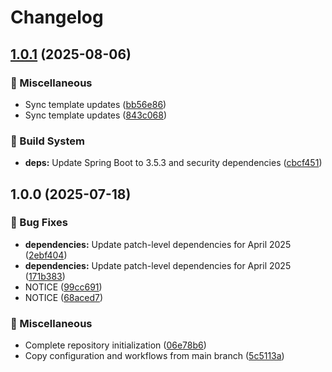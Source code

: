 # Changelog

## [1.0.1](https://github.com/danielscholl-osdu/core-lib-azure/compare/v1.0.0...v1.0.1) (2025-08-06)


### 🔧 Miscellaneous

* Sync template updates ([bb56e86](https://github.com/danielscholl-osdu/core-lib-azure/commit/bb56e86c8184a421d27aff0ad7ac8ae691288ed7))
* Sync template updates ([843c068](https://github.com/danielscholl-osdu/core-lib-azure/commit/843c0683454f363ca13878baa46d254769c29007))


### 🔨 Build System

* **deps:** Update Spring Boot to 3.5.3 and security dependencies ([cbcf451](https://github.com/danielscholl-osdu/core-lib-azure/commit/cbcf451b4b79db4ed459dc5087bbcea169892c3d))

## 1.0.0 (2025-07-18)


### 🐛 Bug Fixes

* **dependencies:** Update patch-level dependencies for April 2025 ([2ebf404](https://github.com/danielscholl-osdu/core-lib-azure/commit/2ebf4045982968f8c7910d65e6a9d9fa221454c0))
* **dependencies:** Update patch-level dependencies for April 2025 ([171b383](https://github.com/danielscholl-osdu/core-lib-azure/commit/171b383192c8849338e0e8d8b6538332c1f4b1d2))
* NOTICE ([99cc691](https://github.com/danielscholl-osdu/core-lib-azure/commit/99cc6918a05296ee455016de9f64f4cc103b16c3))
* NOTICE ([68aced7](https://github.com/danielscholl-osdu/core-lib-azure/commit/68aced75268d33cca0694a1c5030af6c56a82e18))


### 🔧 Miscellaneous

* Complete repository initialization ([06e78b6](https://github.com/danielscholl-osdu/core-lib-azure/commit/06e78b6d84f15918ae30f33f2ae052c6a13f26c3))
* Copy configuration and workflows from main branch ([5c5113a](https://github.com/danielscholl-osdu/core-lib-azure/commit/5c5113a17e2e03c93c13dca980ccc8d0d4d676c4))
